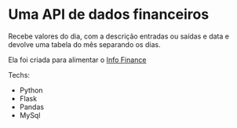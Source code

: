 # Uma API de dados financeiros

Recebe valores do dia, com a descrição entradas ou saídas e data e devolve uma tabela do mês separando os dias.

Ela foi criada para alimentar o [Info Finance](https://github.com/JPPaiao/info-finance)

Techs:
- Python
- Flask
- Pandas
- MySql
